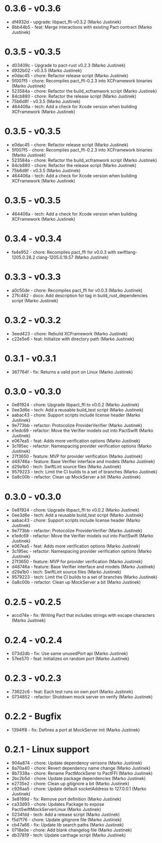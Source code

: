 # 0.3.6 - v0.3.6
* df4932d - upgrade: libpact_ffi-v0.3.2 (Marko Justinek)
* 8bb44b5 - feat: Merge interactions with existing Pact contract (Marko Justinek)
# 0.3.5 - v0.3.5
* d03409c - Upgrade to pact-rust v0.2.3 (Marko Justinek)
* d932b02 - v0.3.5 (Marko Justinek)
* e0dac45 - chore: Refactor release script (Marko Justinek)
* 5f007f5 - chore: Recompiles pact_ffi-0.2.3 into XCFramework binaries (Marko Justinek)
* 523584a - chore: Refactor the build_xcframwork script (Marko Justinek)
* 84cb880 - chore: Refactor the release script (Marko Justinek)
* 75b6d8f - v0.3.5 (Marko Justinek)
* 464406a - tech: Add a check for Xcode version when building XCFramework (Marko Justinek)
# 0.3.5 - v0.3.5
* e0dac45 - chore: Refactor release script (Marko Justinek)
* 5f007f5 - chore: Recompiles pact_ffi-0.2.3 into XCFramework binaries (Marko Justinek)
* 523584a - chore: Refactor the build_xcframwork script (Marko Justinek)
* 84cb880 - chore: Refactor the release script (Marko Justinek)
* 75b6d8f - v0.3.5 (Marko Justinek)
* 464406a - tech: Add a check for Xcode version when building XCFramework (Marko Justinek)
# 0.3.5 - v0.3.5
* 464406a - tech: Add a check for Xcode version when building XCFramework (Marko Justinek)
# 0.3.4 - v0.3.4
* fa4e952 - chore: Recompiles pact_ffi for v0.0.3 with swiftlang-1205.0.28.2 clang-1205.0.19.57 (Marko Justinek)
# 0.3.3 - v0.3.3
* a0c50de - chore: Recompiles pact_ffi for v0.0.3 (Marko Justinek)
* 27fc482 - doco: Add description for tag in build_rust_dependencies script (Marko Justinek)
# 0.3.2 - v0.3.2
* 3eed423 - chore: Rebuild XCFramework (Marko Justinek)
* c22e5e6 - feat: Initialize with directory path (Marko Justinek)
# 0.3.1 - v0.3.1
* 367764f - fix: Returns a valid port on Linux (Marko Justinek)
# 0.3.0 - v0.3.0
* 0e81924 - chore: Upgrade libpact_ffi to v0.0.2 (Marko Justinek)
* 0ee3d6e - tech: Add a reusable build_test script (Marko Justinek)
* aabac43 - chore: Support scripts include license header (Marko Justinek)
* 9e773bb - refactor: Protocolize ProviderVerifier (Marko Justinek)
* e1edc69 - refactor: Move the Verifier models out into PactSwift (Marko Justinek)
* e067ea5 - feat: Adds more verification options (Marko Justinek)
* 3c195ec - refactor: Namespacing provider verification options (Marko Justinek)
* 27f3650 - feature: MVP for provider verification (Marko Justinek)
* d48746a - feature: Base Verifier interface and models (Marko Justinek)
* d29a1b0 - tech: SwiftLint source files (Marko Justinek)
* 9579223 - tech: Limit the CI builds to a set of branches (Marko Justinek)
* 0a8c00b - refactor: Clean up MockServer a bit (Marko Justinek)
# 0.3.0 - v0.3.0
* 0e81924 - chore: Upgrade libpact_ffi to v0.0.2 (Marko Justinek)
* 0ee3d6e - tech: Add a reusable build_test script (Marko Justinek)
* aabac43 - chore: Support scripts include license header (Marko Justinek)
* 9e773bb - refactor: Protocolize ProviderVerifier (Marko Justinek)
* e1edc69 - refactor: Move the Verifier models out into PactSwift (Marko Justinek)
* e067ea5 - feat: Adds more verification options (Marko Justinek)
* 3c195ec - refactor: Namespacing provider verification options (Marko Justinek)
* 27f3650 - feature: MVP for provider verification (Marko Justinek)
* d48746a - feature: Base Verifier interface and models (Marko Justinek)
* d29a1b0 - tech: SwiftLint source files (Marko Justinek)
* 9579223 - tech: Limit the CI builds to a set of branches (Marko Justinek)
* 0a8c00b - refactor: Clean up MockServer a bit (Marko Justinek)
# 0.2.5 - v0.2.5
* accd74e - fix: Writing Pact that includes strings with escape characters (Marko Justinek)
# 0.2.4 - v0.2.4
* 073d2db - fix: Use same unusedPort api (Marko Justinek)
* 57ee570 - feat: Initializes on random port (Marko Justinek)
# 0.2.3 - v0.2.3
* 73622c6 - feat: Each test runs on own port (Marko Justinek)
* 0734852 - refactor: Shutdown mock server on verify (Marko Justinek)
# 0.2.2 - Bugfix
* 1394ff8 - fix: Defines a port at MockServer init (Marko Justinek)
# 0.2.1 - Linux support
* 904a874 - chore: Update dependency verisons (Marko Justinek)
* 8a70a40 - chore: Revert dependency name change (Marko Justinek)
* 8b7338a - chore: Rename PactMockSerer to PactFFI (Marko Justinek)
* 2bc2b5d - chore: Update package dependencies (Marko Justinek)
* e2735e2 - chore: Clean up gitignore a bit (Marko Justinek)
* c926aa5 - chore: Update default socketAddress to 127.0.0.1 (Marko Justinek)
* 3e8199d - fix: Remove port definition (Marko Justinek)
* ca33d93 - chore: Updates Package to expose PactSwiftMockServerLinux (Marko Justinek)
* 0234fdd - tech: Add a release script (Marko Justinek)
* f5d7f76 - chore: Update gitignore file (Marko Justinek)
* cb47a66 - fix: Update lib search paths (Marko Justinek)
* 0718e0e - chore: Add blank changelog file (Marko Justinek)
* db37819 - tech: Update carthage script (Marko Justinek)
